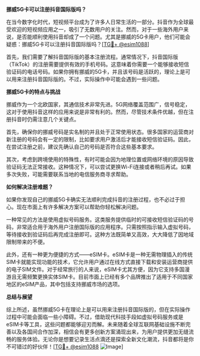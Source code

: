**挪威5G卡可以注册抖音国际版吗？**

在当今数字化时代，短视频平台成为了许多人日常生活的一部分。抖音作为全球最受欢迎的短视频应用之一，吸引了无数用户的关注。然而，对于一些海外用户来说，是否能顺利使用抖音却成了一个问题。尤其是挪威的5G卡用户，他们可能会疑惑：挪威5G卡可以注册抖音国际版吗？[[TG💪+ @esim1088](https://t.me/s/esim1088)]

首先，我们需要了解抖音国际版的基本注册流程。通常情况下，抖音国际版（TikTok）的注册需要提供有效的手机号码。这意味着你需要一个能够接收短信验证码的电话号码。如果你拥有挪威的5G卡，并且该号码是活跃的，理论上是可以用来注册抖音国际版的。不过，实际操作中可能会遇到一些问题。

**挪威5G卡的特点与挑战**

挪威作为一个北欧国家，其通信技术非常先进。5G网络覆盖范围广，信号稳定，这对于使用抖音这样的应用来说是非常有利的。然而，尽管技术条件优越，但在注册抖音时仍需注意几个关键点。

首先，确保你的挪威号码是实名制的并且处于正常使用状态。很多国家的运营商对新注册的号码会有一定的限制，比如要求用户激活后才能接收短信验证码。因此，在尝试注册之前，建议先确认自己的号码是否符合这些基本要求。

其次，考虑到跨境使用的特殊性，有时可能会因为地理位置或网络环境的原因导致验证码无法正常接收。这种情况下，可以尝试更换Wi-Fi连接或者稍后再试。如果多次失败，可能需要联系当地的电信服务商寻求帮助。

**如何解决注册难题？**

如果你发现自己的挪威5G卡确实无法顺利完成抖音的注册过程，也不必过于担心。现在市面上有许多解决方案可以帮助你轻松解决问题。

一种常见的方法是使用虚拟号码服务。这类服务提供临时的可接收短信验证码的号码，非常适合用于海外用户注册国际版的应用程序。只需按照指示输入虚拟号码，等待接收到验证码后再完成注册即可。这种方法既简单又高效，大大降低了因地域限制带来的不便。

此外，还有一种更为便捷的方式——eSIM卡。eSIM卡是一种无需物理插入的传统SIM卡就能实现功能的技术，它允许用户通过在线方式直接下载和安装运营商提供的电子SIM文件。对于经常旅行的人来说，eSIM卡尤其方便，因为它支持多国漫游且无需频繁更换实体SIM卡。目前市面上已经有多个品牌推出了适用于不同国家地区的eSIM产品，其中包括支持挪威市场的选项。

**总结与展望**

综上所述，虽然挪威5G卡在理论上是可以用来注册抖音国际版的，但在实际操作过程中可能会面临一些小障碍。不过，借助现代科技手段如虚拟号码服务或是eSIM卡等工具，这些问题都能够迎刃而解。未来随着全球互联网基础设施不断完善以及各国间合作加深，相信会有更多创新方案涌现出来，为用户提供更加无缝流畅的服务体验。无论你是想要记录生活点滴还是探索全新文化潮流，抖音都将是你不可错过的好伙伴！[[TG💪+ @esim1088](https://t.me/s/esim1088) ![Image](https://i.postimg.cc/4NQfJmqS/Snipaste-2025-05-13-00-14-12.png)]